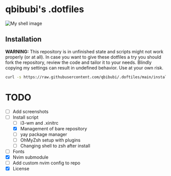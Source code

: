 # qbibubi's .dotfiles

![My shell image](https://imgur.com/Z1h5uAl)

## Installation

**WARNING:** This repository is in unfinished state and scripts might not work properly (or at all). In case you want to give these dotfiles a try you should fork the repository, review the code and tailor it to your needs. Blindly copying my settings can result in undefined behavior. Use at your own risk.

```bash
curl -s https://raw.githubusercontent.com/qbibubi/.doftiles/main/install | /usr/bin/bash
```

# TODO

- [ ] Add screenshots
- [ ] Install script 
    - [ ] i3-wm and .xinitrc
    - [x] Management of bare repository
    - [ ] yay package manager
    - [ ] OhMyZsh setup with plugins
    - [ ] Changing shell to zsh after install
- [ ] Fonts
- [x] Nvim submodule
- [ ] Add custom nvim config to repo
- [x] License
